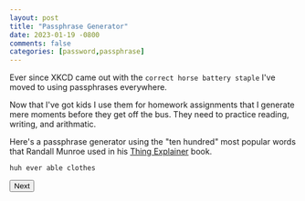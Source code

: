```yaml
---
layout: post
title: "Passphrase Generator"
date: 2023-01-19 -0800
comments: false
categories: [password,passphrase]
---
```


Ever since XKCD came out with the `correct horse battery staple` I've moved to using passphrases everywhere.

Now that I've got kids I use them for homework assignments that I generate mere moments before they get off the bus.  They need to practice reading, writing, and arithmatic.

Here's a passphrase generator using the "ten hundred" most popular words that Randall Munroe used in his [Thing Explainer](https://xkcd.com/thing-explainer/) book.

<script src="{{ base.url | prepend: site.url }}/js/passphrase.js">
</script>
<pre><code>huh ever able clothes</code></pre>
<input type="button" onload="nextPassphrase()" onclick="nextPassphrase()" value="Next">
